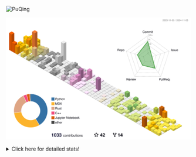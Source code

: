 ![PuQing](https://user-images.githubusercontent.com/27223114/171565019-9a56fae6-b08b-421f-99db-7e830da42371.png)

![](./profile-3d-contrib/profile-season-animate.svg)

<details>
<summary>Click here for detailed stats!</summary>

<!--START_SECTION:waka-->
![Lines of code](https://img.shields.io/badge/From%20Hello%20World%20I%27ve%20Written-1.2%20million%20lines%20of%20code-blue)

**🐱 My GitHub Data** 

> 📦 410.8 kB Used in GitHub's Storage 
 > 
> 🏆 678 Contributions in the Year 2024
 > 
> 🚫 Not Opted to Hire
 > 
> 📜 59 Public Repositories 
 > 
> 🔑 30 Private Repositories 
 > 
**I'm a Night 🦉** 

```text
🌞 Morning                465 commits         ██░░░░░░░░░░░░░░░░░░░░░░░   06.48 % 
🌆 Daytime                3058 commits        ███████████░░░░░░░░░░░░░░   42.60 % 
🌃 Evening                1554 commits        █████░░░░░░░░░░░░░░░░░░░░   21.65 % 
🌙 Night                  2102 commits        ███████░░░░░░░░░░░░░░░░░░   29.28 % 
```


📊 **This Week I Spent My Time On** 

```text
💬 Programming Languages: 
Browsing                 15 hrs 53 mins      █████████░░░░░░░░░░░░░░░░   35.08 % 
GitHubing                7 hrs 31 mins       ████░░░░░░░░░░░░░░░░░░░░░   16.60 % 
Searching                5 hrs 53 mins       ███░░░░░░░░░░░░░░░░░░░░░░   12.98 % 
Fish Touching            3 hrs 30 mins       ██░░░░░░░░░░░░░░░░░░░░░░░   07.74 % 
Python                   3 hrs 4 mins        ██░░░░░░░░░░░░░░░░░░░░░░░   06.77 % 

🔥 Editors: 
Chrome                   35 hrs 4 mins       ███████████████████░░░░░░   77.38 % 
VS Code                  6 hrs 44 mins       ████░░░░░░░░░░░░░░░░░░░░░   14.89 % 
fish                     2 hrs 50 mins       ██░░░░░░░░░░░░░░░░░░░░░░░   06.28 % 
Obsidian                 39 mins             ░░░░░░░░░░░░░░░░░░░░░░░░░   01.44 % 

💻 Operating System: 
Mac                      38 hrs 34 mins      █████████████████████░░░░   85.11 % 
Linux                    5 hrs 49 mins       ███░░░░░░░░░░░░░░░░░░░░░░   12.85 % 
WSL                      55 mins             █░░░░░░░░░░░░░░░░░░░░░░░░   02.04 % 
```


<!--END_SECTION:waka-->
</details>

